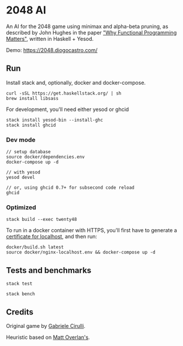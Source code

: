 # 2048 AI

An AI for the 2048 game using minimax and alpha-beta pruning, as described by John Hughes in the paper ["Why Functional Programming Matters"](https://www.cs.kent.ac.uk/people/staff/dat/miranda/whyfp90.pdf), written in Haskell + Yesod.

Demo: <https://2048.diogocastro.com/>

## Run

Install stack and, optionally, docker and docker-compose.

```text
curl -sSL https://get.haskellstack.org/ | sh
brew install libsass
```

For development, you'll need either yesod or ghcid

```text
stack install yesod-bin --install-ghc
stack install ghcid
```

### Dev mode

```text
// setup database
source docker/dependencies.env
docker-compose up -d

// with yesod
yesod devel

// or, using ghcid 0.7+ for subsecond code reload
ghcid
```

### Optimized

```text
stack build --exec twenty48
```

To run in a docker container with HTTPS, you'll first have to generate a [certificate for localhost](https://letsencrypt.org/docs/certificates-for-localhost/#making-and-trusting-your-own-certificates), and then run:

```text
docker/build.sh latest
source docker/nginx-localhost.env && docker-compose up -d
```

## Tests and benchmarks

```text
stack test
```

```text
stack bench
```

## Credits

Original game by [Gabriele Cirulli](https://gabrielecirulli.github.io/2048/).

Heuristic based on [Matt Overlan's](https://github.com/ovolve/2048-AI).
